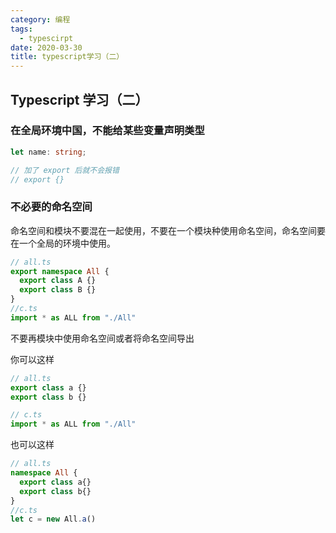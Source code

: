 ```yaml
---
category: 编程
tags:
  - typescirpt
date: 2020-03-30
title: typescript学习（二）
---
```


## Typescript 学习（二）

### 在全局环境中国，不能给某些变量声明类型

```ts
let name: string;

// 加了 export 后就不会报错
// export {} 
```

### 不必要的命名空间

命名空间和模块不要混在一起使用，不要在一个模块种使用命名空间，命名空间要在一个全局的环境中使用。

```ts
// all.ts
export namespace All {
  export class A {}
  export class B {}
}
//c.ts
import * as ALL from "./All"

```
不要再模块中使用命名空间或者将命名空间导出

你可以这样
```ts
// all.ts
export class a {}
export class b {}

// c.ts 
import * as ALL from "./All"
```

也可以这样
```ts
// all.ts
namespace All {
  export class a{}
  export class b{}
}
//c.ts
let c = new All.a()
```



